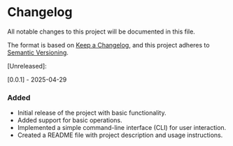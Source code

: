 # Changelog

All notable changes to this project will be documented in this file.

The format is based on [Keep a Changelog](https://keepachangelog.com/en/1.1.0/),
and this project adheres to [Semantic Versioning](https://semver.org/spec/v2.0.0.html).

[Unreleased]:

[0.0.1] - 2025-04-29

### Added

- Initial release of the project with basic functionality.
- Added support for basic operations.
- Implemented a simple command-line interface (CLI) for user interaction.
- Created a README file with project description and usage instructions.
